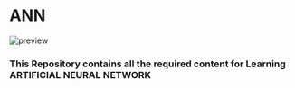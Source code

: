 # ANN
![preview](https://github.com/mrvinayakjha/ANN/assets/100670889/39e7d940-6bbb-4f45-ba9d-c1697fcf5b07)


### This Repository contains all the required content for Learning ARTIFICIAL NEURAL NETWORK
